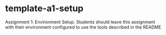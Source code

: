 # template-a1-setup
Assignment 1: Environment Setup. Students should leave this assignment with their environment configured to use the tools described in the README
